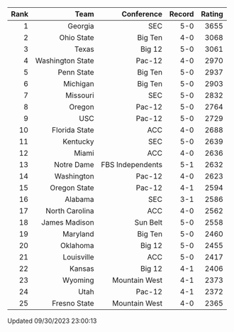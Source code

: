 | Rank  | Team                 | Conference           | Record   | Rating |
| ---:  | ---:                 | ---:                 | ---:     | ---:   |
| 1     | Georgia              | SEC                  | 5-0      | 3655   |
| 2     | Ohio State           | Big Ten              | 4-0      | 3068   |
| 3     | Texas                | Big 12               | 5-0      | 3061   |
| 4     | Washington State     | Pac-12               | 4-0      | 2970   |
| 5     | Penn State           | Big Ten              | 5-0      | 2937   |
| 6     | Michigan             | Big Ten              | 5-0      | 2903   |
| 7     | Missouri             | SEC                  | 5-0      | 2832   |
| 8     | Oregon               | Pac-12               | 5-0      | 2764   |
| 9     | USC                  | Pac-12               | 5-0      | 2729   |
| 10    | Florida State        | ACC                  | 4-0      | 2688   |
| 11    | Kentucky             | SEC                  | 5-0      | 2639   |
| 12    | Miami                | ACC                  | 4-0      | 2636   |
| 13    | Notre Dame           | FBS Independents     | 5-1      | 2632   |
| 14    | Washington           | Pac-12               | 4-0      | 2623   |
| 15    | Oregon State         | Pac-12               | 4-1      | 2594   |
| 16    | Alabama              | SEC                  | 3-1      | 2586   |
| 17    | North Carolina       | ACC                  | 4-0      | 2562   |
| 18    | James Madison        | Sun Belt             | 5-0      | 2558   |
| 19    | Maryland             | Big Ten              | 5-0      | 2460   |
| 20    | Oklahoma             | Big 12               | 5-0      | 2455   |
| 21    | Louisville           | ACC                  | 5-0      | 2417   |
| 22    | Kansas               | Big 12               | 4-1      | 2406   |
| 23    | Wyoming              | Mountain West        | 4-1      | 2373   |
| 24    | Utah                 | Pac-12               | 4-1      | 2372   |
| 25    | Fresno State         | Mountain West        | 4-0      | 2365   |

Updated 09/30/2023 23:00:13
